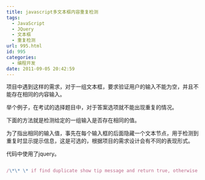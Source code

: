 ```yaml
---
title: javascript多文本框内容重复检测
tags:
  - JavaScript
  - JQuery
  - 文本框
  - 重复检测
url: 995.html
id: 995
categories:
  - 编程开发
date: 2011-09-05 20:42:59
---
```


项目中遇到这样的需求，对于一组文本框，要求验证用户的输入不能为空，并且不能存在相同的内容输入。  

举个例子，在考试的选择题目中，对于答案选项就不能出现重复的情况。  

下面的方法就是检测给定的一组输入是否存在相同的值。  

为了指出相同的输入值，事先在每个输入框的后面隐藏一个文本节点，用于检测到重复时显示提示信息，这是可选的，根据项目的需求设计会有不同的表现形式。  

代码中使用了jquery。  

```javascript  

/\*\* \* if find duplicate show tip message and return true, otherwise return false * * @param obj - * input:text array * @returns {Boolean} */ function findDuplicate(obj) { for ( var i = 0; i < obj.length; i++) { for ( var j = i + 1; j < obj.length; j++) { if ($(obj\[i\]).val() == $(obj\[j\]).val()) { $(obj\[i\]).next().text("重复").show(); $(obj\[j\]).next().text("重复").show(); // alert("重复"); return true; } } } return false; } \\n```